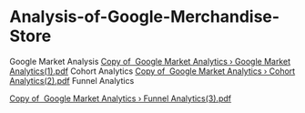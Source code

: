 # Analysis-of-Google-Merchandise-Store
Google Market Analysis
[Copy of  Google Market Analytics › Google Market Analytics(1).pdf](https://github.com/VirenderChib/Analysis-of-Google-Merchandise-Store/files/12453430/Copy.of.Google.Market.Analytics.Google.Market.Analytics.1.pdf)
Cohort Analytics
[Copy of  Google Market Analytics › Cohort Analytics(2).pdf](https://github.com/VirenderChib/Analysis-of-Google-Merchandise-Store/files/12453434/Copy.of.Google.Market.Analytics.Cohort.Analytics.2.pdf)
Funnel Analytics

[Copy of  Google Market Analytics › Funnel Analytics(3).pdf](https://github.com/VirenderChib/Analysis-of-Google-Merchandise-Store/files/12453435/Copy.of.Google.Market.Analytics.Funnel.Analytics.3.pdf)
